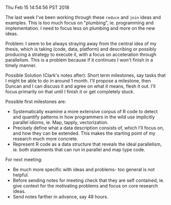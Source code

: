 Thu Feb 15 14:54:56 PST 2018

The last week I've been working through these `reduce` and `join` ideas and
examples. This is too much focus on "plumbing", ie. programming and
implementation. I need to focus less on plumbing and more on the new ideas.

Problem: I seem to be always straying away from the central idea of my
thesis, which is taking (code, data, platform) and describing or possibly
producing a strategy to execute it, with a focus on acceleration through
parallelism. This is a problem because if it continues I won't finish in a
timely manner.

Possible Solution (Clark's notes after): Short term milestones, say tasks
that I might be able to do in around 1 month. I'll propose a milestone,
then Duncan and I can discuss it and agree on what it means, flesh it out.
I'll focus primarily on that until I finish it or get completely stuck.

Possible first milestones are:

- Systematically examine a more extensive corpus of R code to detect and
  quantify patterns in how programmers in the wild use implicitly parallel
  idioms, ie. Map, tapply, vectorization.
- Precisely define what a data description consists of, which I'll
  focus on, and how they can be extended. This makes the starting point of
  my research much more concrete.
- Represent R code as a data structure that reveals the ideal parallelism,
  ie. both statements that can run in parallel and map type code.


For next meeting:

- Be much more specific with ideas and problems- too general is not helpful.
- Before sending notes for meeting check that they are self contained, ie. give context
  for the motivating problems and focus on core research ideas.
- Send notes farther in advance, say 48 hours.
